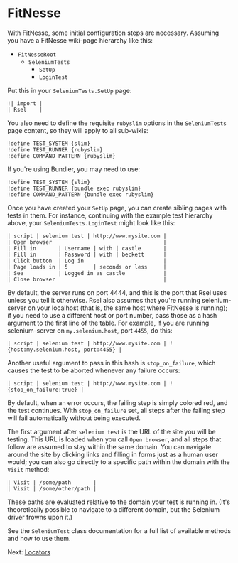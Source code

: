 FitNesse
========

With FitNesse, some initial configuration steps are necessary. Assuming you
have a FitNesse wiki-page hierarchy like this:

* `FitNesseRoot`
  * `SeleniumTests`
    * `SetUp`
    * `LoginTest`

Put this in your `SeleniumTests.SetUp` page:

    !| import |
    | Rsel    |

You also need to define the requisite `rubyslim` options in the `SeleniumTests`
page content, so they will apply to all sub-wikis:

    !define TEST_SYSTEM {slim}
    !define TEST_RUNNER {rubyslim}
    !define COMMAND_PATTERN {rubyslim}

If you're using Bundler, you may need to use:

    !define TEST_SYSTEM {slim}
    !define TEST_RUNNER {bundle exec rubyslim}
    !define COMMAND_PATTERN {bundle exec rubyslim}

Once you have created your `SetUp` page, you can create sibling pages with
tests in them. For instance, continuing with the example test hierarchy above,
your `SeleniumTests.LoginTest` might look like this:

    | script | selenium test | http://www.mysite.com |
    | Open browser                                   |
    | Fill in       | Username | with | castle       |
    | Fill in       | Password | with | beckett      |
    | Click button  | Log in                         |
    | Page loads in | 5        | seconds or less     |
    | See           | Logged in as castle            |
    | Close browser                                  |

By default, the server runs on port 4444, and this is the port that Rsel uses
unless you tell it otherwise. Rsel also assumes that you're running
selenium-server on your localhost (that is, the same host where FitNesse is
running); if you need to use a different host or port number, pass those as
a hash argument to the first line of the table. For example, if you are running
selenium-server on `my.selenium.host`, port `4455`, do this:

    | script | selenium test | http://www.mysite.com | !{host:my.selenium.host, port:4455} |

Another useful argument to pass in this hash is `stop_on_failure`, which causes
the test to be aborted whenever any failure occurs:

    | script | selenium test | http://www.mysite.com | !{stop_on_failure:true} |

By default, when an error occurs, the failing step is simply colored red, and
the test continues. With `stop_on_failure` set, all steps after the failing step will
fail automatically without being executed.

The first argument after `selenium test` is the URL of the site you will be testing.
This URL is loaded when you call `Open browser`, and all steps that follow are
assumed to stay within the same domain. You can navigate around the site by
clicking links and filling in forms just as a human user would; you can also go
directly to a specific path within the domain with the `Visit` method:

    | Visit | /some/path       |
    | Visit | /some/other/path |

These paths are evaluated relative to the domain your test is running in. (It's
theoretically possible to navigate to a different domain, but the Selenium
driver frowns upon it.)

See the `SeleniumTest` class documentation for a full list of available methods
and how to use them.

Next: [Locators](locators.md)


